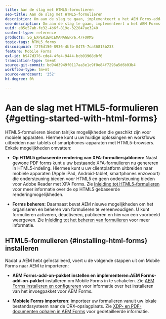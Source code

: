 ```yaml
---
title: Aan de slag met HTML5-formulieren
seo-title: Aan de slag met HTML5-formulieren
description: Om aan de slag te gaan, implementeert u het AEM Forms-add-onpakket en importeert u bestaande HTML5-formulieren naar AEM.
seo-description: Om aan de slag te gaan, implementeert u het AEM Forms-add-onpakket en importeert u bestaande HTML5-formulieren naar AEM.
uuid: e85e57ab-fe32-4b6f-819e-322047ae3240
content-type: reference
products: SG_EXPERIENCEMANAGER/6.4/FORMS
topic-tags: hTML5_forms
discoiquuid: f276d150-8936-4bfb-8475-7ca36815b233
feature: Mobile Forms
exl-id: b947d376-cde4-4fe4-9444-bcb03968dbf6
translation-type: tm+mt
source-git-commit: bd94d3949f0117aa3e1c9f0e84f7293a5d6b03b4
workflow-type: tm+mt
source-wordcount: '252'
ht-degree: 0%

---
```


# Aan de slag met HTML5-formulieren {#getting-started-with-html-forms}

HTML5-formulieren bieden talrijke mogelijkheden die geschikt zijn voor mobiele apparaten. Hiermee kunt u uw huidige oplossingen en workflows uitbreiden naar tablets of smartphones-apparaten met HTML5-browsers. Enkele mogelijkheden omvatten:

* **Op HTML5 gebaseerde rendering van XFA-formuliersjablonen:** Naast gewone PDF forms kunt u uw bestaande XFA-formulieren nu genereren in HTML5-indeling. Hiermee kunt u uw clientplatform uitbreiden naar mobiele apparaten (Apple iPad, Android-tablet, smartphones enzovoort) die ondersteuning bieden voor HTML5 en geen ondersteuning bieden voor Adobe Reader met XFA Forms. Zie [Inleiding tot HTML5-formulieren](/help/forms/using/introduction.md) voor meer informatie over de op HTML5 gebaseerde renderingmogelijkheden.

* **Forms beheren:** Daarnaast bevat AEM nieuwe mogelijkheden om het organiseren en beheren van formulieren te vereenvoudigen. U kunt formulieren activeren, deactiveren, publiceren en hiervan een voorbeeld weergeven. Zie [Inleiding tot het beheren van formulieren](/help/forms/using/introduction-managing-forms.md) voor meer informatie.

## HTML5-formulieren {#installing-html-forms} installeren

Nadat u AEM hebt geïnstalleerd, voert u de volgende stappen uit om Mobile Forms naar AEM te importeren:

* **AEM Forms-add-on-pakket instellen en implementeren:AEM Forms-add-on-pakket** installeren om Mobile Forms in te schakelen. Zie [AEM Forms installeren en configureren](/help/forms/using/installing-configuring-aem-forms-osgi.md) voor informatie over het installeren van het invoegpakket voor AEM Forms.

* **Mobiele Forms importeren:** importeer uw formulieren vanuit uw lokale bestandssysteem naar de CRX-opslagplaats. Zie [XDP- en PDF-documenten ophalen in AEM Forms](/help/forms/using/get-xdp-pdf-documents-aem.md) voor gedetailleerde informatie.
